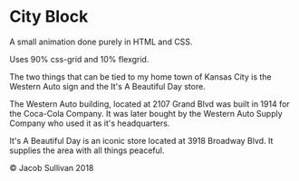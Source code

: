 # City Block

A small animation done purely in HTML and CSS.

Uses 90% css-grid and 10% flexgrid.

The two things that can be tied to my home town of Kansas City is the Western Auto sign and the It's A Beautiful Day store.

The Western Auto building, located at 2107 Grand Blvd was built in 1914 for the Coca-Cola Company. It was later bought by the Western Auto Supply Company who used it as it's headquarters.

It's A Beautiful Day is an iconic store located at 3918 Broadway Blvd. It supplies the area with all things peaceful.

&copy; Jacob Sullivan 2018

